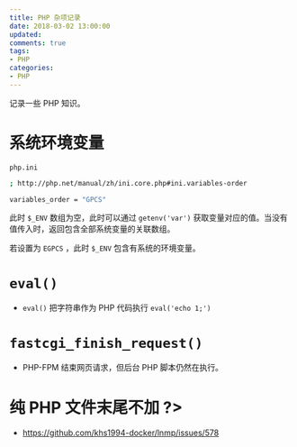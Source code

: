 ```yaml
---
title: PHP 杂项记录
date: 2018-03-02 13:00:00
updated:
comments: true
tags:
- PHP
categories:
- PHP
---
```


记录一些 PHP 知识。

<!--more-->

# 系统环境变量

`php.ini`

```bash
; http://php.net/manual/zh/ini.core.php#ini.variables-order

variables_order = "GPCS"
```

此时 `$_ENV` 数组为空，此时可以通过 `getenv('var')` 获取变量对应的值。当没有值传入时，返回包含全部系统变量的关联数组。

若设置为 `EGPCS` ，此时 `$_ENV` 包含有系统的环境变量。

# `eval()`

* `eval()` 把字符串作为 PHP 代码执行 `eval('echo 1;')`

# `fastcgi_finish_request()`

* PHP-FPM 结束网页请求，但后台 PHP 脚本仍然在执行。

# 纯 PHP 文件末尾不加 ?>

* https://github.com/khs1994-docker/lnmp/issues/578
